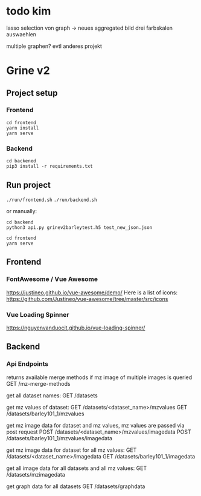 # todo kim
lasso selection von graph -> neues aggregated bild
drei farbskalen auswaehlen

multiple graphen? evtl anderes projekt


# Grine v2

## Project setup

### Frontend
```
cd frontend
yarn install
yarn serve
```

### Backend
```
cd backened
pip3 install -r requirements.txt
```

## Run project
`./run/frontend.sh`
`./run/backend.sh`

or manually:

```
cd backend
python3 api.py grinev2barleytest.h5 test_new_json.json
```

```
cd frontend
yarn serve
```


## Frontend

### FontAwesome / Vue Awesome
https://justineo.github.io/vue-awesome/demo/
Here is a list of icons: https://github.com/Justineo/vue-awesome/tree/master/src/icons

### Vue Loading Spinner
https://nguyenvanduocit.github.io/vue-loading-spinner/

## Backend

### Api Endpoints
returns available merge methods if mz image of multiple images is queried
GET /mz-merge-methods

get all dataset names:
GET /datasets

get mz values of dataset:
GET /datasets/<dataset_name>/mzvalues
GET /datasets/barley101_1/mzvalues

get mz image data for dataset and mz values, mz values are passed via post request
POST /datasets/<dataset_name>/mzvalues/imagedata
POST /datasets/barley101_1/mzvalues/imagedata

get mz image data for dataset for all mz values:
GET /datasets/<dataset_name>/imagedata
GET /datasets/barley101_1/imagedata

get all image data for all datasets and all mz values:
GET /datasets/mzimagedata

get graph data for all datasets
GET /datasets/graphdata
